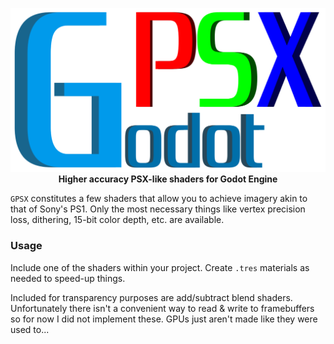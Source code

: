 <p align="center">
  <img src=adv/gpsx.png>
  <br>
  <b> Higher accuracy PSX-like shaders for Godot Engine</b>
</p>

`GPSX` constitutes a few shaders that allow you to achieve imagery akin to that of Sony's PS1.
Only the most necessary things like vertex precision loss, dithering, 15-bit color depth, etc. are available.

### Usage

Include one of the shaders within your project. Create `.tres` materials as needed to speed-up things.

Included for transparency purposes are add/subtract blend shaders. Unfortunately there isn't a convenient way
to read & write to framebuffers so for now I did not implement these. GPUs just aren't made like they were
used to...